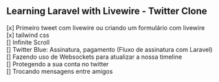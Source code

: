 ## Learning Laravel with Livewire - Twitter Clone

[x] Primeiro tweet com livewire ou criando um formulário com livewire  
[x] tailwind css  
[] Infinite Scroll  
[] Twitter Blue: Assinatura, pagamento (Fluxo de assinatura com Laravel)  
[] Fazendo uso de Websockets para atualizar a nossa timeline  
[] Protegendo a sua conta no twitter  
[] Trocando mensagens entre amigos  

